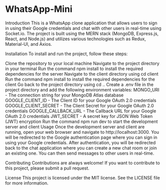 # WhatsApp-Mini

Introduction
This is a WhatsApp clone application that allows users to sign in using their Google credentials and chat with other users in real-time using Socket.io. The project is built using the MERN stack (MongoDB, Express.js, React, and Node.js) and utilizes various technologies such as Redux, Material-UI, and Axios.

Installation
To install and run the project, follow these steps:

Clone the repository to your local machine
Navigate to the project directory in your terminal
Run the command npm install to install the required dependencies for the server
Navigate to the client directory using cd client
Run the command npm install to install the required dependencies for the client
Go back to the project directory using cd ..
Create a .env file in the project directory and add the following environment variables:
MONGO_URI - The connection string for your MongoDB Atlas database
GOOGLE_CLIENT_ID - The Client ID for your Google OAuth 2.0 credentials
GOOGLE_CLIENT_SECRET - The Client Secret for your Google OAuth 2.0 credentials
GOOGLE_CALLBACK_URL - The Callback URL for your Google OAuth 2.0 credentials
JWT_SECRET - A secret key for JSON Web Token (JWT) encryption
Run the command npm run dev to start the development server and client
Usage
Once the development server and client are running, open your web browser and navigate to http://localhost:3000. You will be redirected to the Google authentication page where you can sign in using your Google credentials. After authentication, you will be redirected back to the chat application where you can create a new chat room or join an existing one. You can then send messages to other users in real-time.

Contributing
Contributions are always welcome! If you want to contribute to this project, please submit a pull request.

License
This project is licensed under the MIT license. See the LICENSE file for more information.
